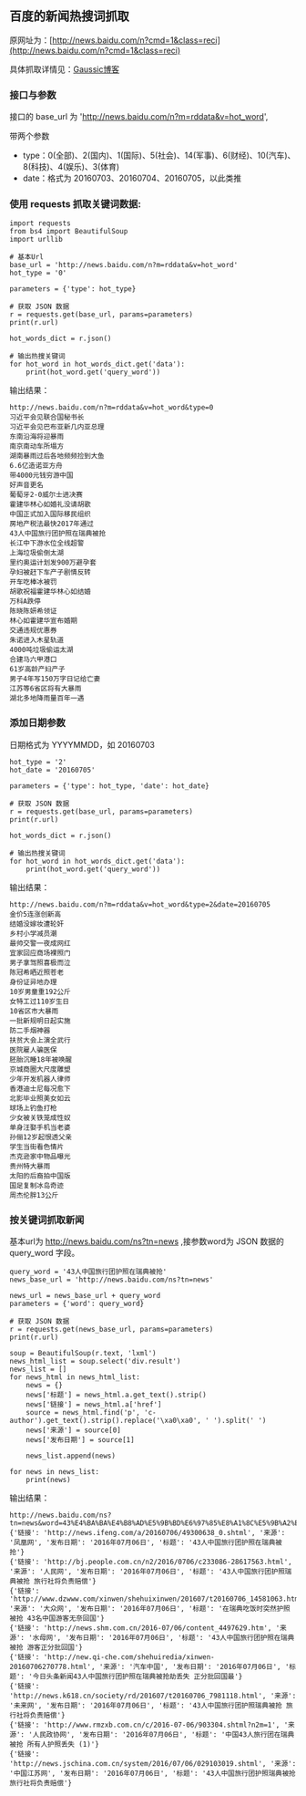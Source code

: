 ## 百度的新闻热搜词抓取

原网址为：[http://news.baidu.com/n?cmd=1&class=reci](http://news.baidu.com/n?cmd=1&class=reci)

具体抓取详情见：[Gaussic博客](http://my.oschina.net/gaussik/blog/707998)


### 接口与参数

接口的 base_url 为 'http://news.baidu.com/n?m=rddata&v=hot_word',

带两个参数

- type：0(全部)、2(国内)、1(国际)、5(社会)、14(军事)、6(财经)、10(汽车)、8(科技)、4(娱乐)、3(体育)
- date：格式为 20160703、20160704、20160705，以此类推

### 使用 requests 抓取关键词数据:

```
import requests
from bs4 import BeautifulSoup
import urllib

# 基本Url
base_url = 'http://news.baidu.com/n?m=rddata&v=hot_word'
hot_type = '0'

parameters = {'type': hot_type}

# 获取 JSON 数据
r = requests.get(base_url, params=parameters)
print(r.url)

hot_words_dict = r.json()

# 输出热搜关键词
for hot_word in hot_words_dict.get('data'):
    print(hot_word.get('query_word'))
```

输出结果：

```
http://news.baidu.com/n?m=rddata&v=hot_word&type=0
习近平会见联合国秘书长
习近平会见巴布亚新几内亚总理
东南沿海将迎暴雨
南京南动车所塌方
湖南暴雨过后各地频频捡到大鱼
6.6亿造诺亚方舟
带4000元钱穷游中国
好声音更名
葡萄牙2-0威尔士进决赛
霍建华林心如婚礼没请胡歌
中国正式加入国际移民组织
房地产税法最快2017年通过
43人中国旅行团护照在瑞典被抢
长江中下游水位全线超警
上海垃圾偷倒太湖
里约奥运计划发900万避孕套
孕妇被赶下车产子剧情反转
开车吃棒冰被罚
胡歌祝福霍建华林心如结婚
万科A跌停
陈晓陈妍希领证
林心如霍建华宣布婚期
交通违规优惠券
朱诺进入木星轨道
4000吨垃圾偷运太湖
合建马六甲港口
61岁高龄产妇产子
男子4年写150万字日记给亡妻
江苏等6省区将有大暴雨
湖北多地降雨量百年一遇
```

### 添加日期参数

日期格式为 YYYYMMDD，如 20160703

```
hot_type = '2'
hot_date = '20160705'

parameters = {'type': hot_type, 'date': hot_date}

# 获取 JSON 数据
r = requests.get(base_url, params=parameters)
print(r.url)

hot_words_dict = r.json()

# 输出热搜关键词
for hot_word in hot_words_dict.get('data'):
    print(hot_word.get('query_word'))
```

输出结果：

```
http://news.baidu.com/n?m=rddata&v=hot_word&type=2&date=20160705
金价5连涨创新高
结婚没嫁妆遭轮奸
乡村小学减员潮
最帅交警一夜成网红
宜家回应商场裸照门
男子拿驾照喜极而泣
陈冠希晒近照苍老
身份证异地办理
10岁男童重192公斤
女特工过110岁生日
10省区市大暴雨
一批新规明日起实施
防二手烟神器
扶贫大会上演全武行
医院雇人骗医保
胚胎沉睡18年被唤醒
京城商圈大尺度雕塑
少年开发机器人律师
香港迪士尼每况愈下
北影毕业照美女如云
球场上钓鱼打枪
少女被关铁笼成性奴
单身汪娶手机当老婆
孙俪12岁起恨透父亲
学生当街看色情片
杰克逊家中物品曝光
贵州特大暴雨
太阳的后裔拍中国版
国足复制冰岛奇迹
周杰伦胖13公斤
```

### 按关键词抓取新闻

基本url为 http://news.baidu.com/ns?tn=news ,接参数word为 JSON 数据的 query_word 字段。

```
query_word = '43人中国旅行团护照在瑞典被抢'    
news_base_url = 'http://news.baidu.com/ns?tn=news'

news_url = news_base_url + query_word
parameters = {'word': query_word}

# 获取 JSON 数据
r = requests.get(news_base_url, params=parameters)
print(r.url)

soup = BeautifulSoup(r.text, 'lxml')
news_html_list = soup.select('div.result')
news_list = []
for news_html in news_html_list:
    news = {}
    news['标题'] = news_html.a.get_text().strip()
    news['链接'] = news_html.a['href']
    source = news_html.find('p', 'c-author').get_text().strip().replace('\xa0\xa0', ' ').split(' ')
    news['来源'] = source[0]
    news['发布日期'] = source[1]
    
    news_list.append(news)

for news in news_list:
    print(news)
```

输出结果：

```
http://news.baidu.com/ns?tn=news&word=43%E4%BA%BA%E4%B8%AD%E5%9B%BD%E6%97%85%E8%A1%8C%E5%9B%A2%E6%8A%A4%E7%85%A7%E5%9C%A8%E7%91%9E%E5%85%B8%E8%A2%AB%E6%8A%A2
{'链接': 'http://news.ifeng.com/a/20160706/49300638_0.shtml', '来源': '凤凰网', '发布日期': '2016年07月06日', '标题': '43人中国旅行团护照在瑞典被抢'}
{'链接': 'http://bj.people.com.cn/n2/2016/0706/c233086-28617563.html', '来源': '人民网', '发布日期': '2016年07月06日', '标题': '43人中国旅行团护照瑞典被抢 旅行社将负责赔偿'}
{'链接': 'http://www.dzwww.com/xinwen/shehuixinwen/201607/t20160706_14581063.htm', '来源': '大众网', '发布日期': '2016年07月06日', '标题': '在瑞典吃饭时突然护照被抢 43名中国游客无奈回国'}
{'链接': 'http://news.shm.com.cn/2016-07/06/content_4497629.htm', '来源': '水母网', '发布日期': '2016年07月06日', '标题': '43人中国旅行团护照在瑞典被抢 游客正分批回国'}
{'链接': 'http://new.qi-che.com/shehuiredia/xinwen-20160706270778.html', '来源': '汽车中国', '发布日期': '2016年07月06日', '标题': '今日头条新闻43人中国旅行团护照在瑞典被抢劫丢失 正分批回国最'}
{'链接': 'http://news.k618.cn/society/rd/201607/t20160706_7981118.html', '来源': '未来网', '发布日期': '2016年07月06日', '标题': '43人中国旅行团护照瑞典被抢 旅行社将负责赔偿'}
{'链接': 'http://www.rmzxb.com.cn/c/2016-07-06/903304.shtml?n2m=1', '来源': '人民政协网', '发布日期': '2016年07月06日', '标题': '中国43人旅行团在瑞典被抢 所有人护照丢失 (1)'}
{'链接': 'http://news.jschina.com.cn/system/2016/07/06/029103019.shtml', '来源': '中国江苏网', '发布日期': '2016年07月06日', '标题': '43人中国旅行团护照瑞典被抢 旅行社将负责赔偿'}
```